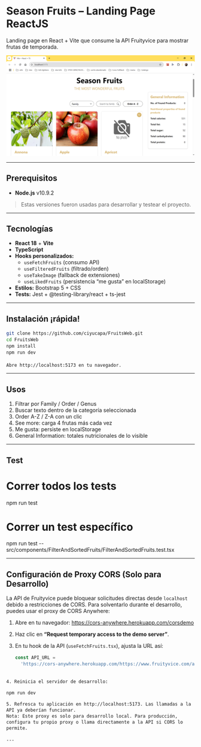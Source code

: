 # Season Fruits – Landing Page ReactJS
Landing page en React + Vite que consume la API Fruityvice para mostrar frutas de temporada.

![Vista previa](./public/assets/vistaPrevia.png)

---

## Prerequisitos

- **Node.js** v10.9.2 

> Estas versiones fueron usadas para desarrollar y testear el proyecto. 
---

## Tecnologías

- **React 18** + **Vite**  
- **TypeScript**  
- **Hooks personalizados:**  
  - `useFetchFruits` (consumo API)  
  - `useFilteredFruits` (filtrado/orden)  
  - `useTakeImage` (fallback de extensiones)  
  - `useLikedFruits` (persistencia “me gusta” en localStorage)  
- **Estilos:** Bootstrap 5 + CSS  
- **Tests:** Jest + @testing-library/react + ts-jest

---

## Instalación ¡rápida!

```bash
git clone https://github.com/ciyucapa/FruitsWeb.git
cd FruitsWeb
npm install
npm run dev

Abre http://localhost:5173 en tu navegador.
```
---

## Usos

  1. Filtrar por Family / Order / Genus
  2. Buscar texto dentro de la categoría seleccionada
  3. Order A-Z / Z-A con un clic
  4. See more: carga 4 frutas más cada vez
  5. Me gusta: persiste en localStorage
  6. General Information: totales nutricionales de lo visible

---

## Test

  # Correr todos los tests
  npm run test

  # Correr un test específico
  npm run test -- src/components/FilterAndSortedFruits/FilterAndSortedFruits.test.tsx

---

## Configuración de Proxy CORS (Solo para Desarrollo)

La API de Fruityvice puede bloquear solicitudes directas desde `localhost` debido a restricciones de CORS. Para solventarlo durante el desarrollo, puedes usar el proxy de CORS Anywhere:

1. Abre en tu navegador: https://cors-anywhere.herokuapp.com/corsdemo  
2. Haz clic en **“Request temporary access to the demo server”**.  
3. En tu hook de la API (`useFetchFruits.tsx`), ajusta la URL así:

   ```ts
   const API_URL =
     'https://cors-anywhere.herokuapp.com/https://www.fruityvice.com/api/fruit/all';
  ```

4. Reinicia el servidor de desarrollo:
  ```
    npm run dev
  ```
5. Refresca tu aplicación en http://localhost:5173. Las llamadas a la API ya deberían funcionar.
Nota: Este proxy es solo para desarrollo local. Para producción, configura tu propio proxy o llama directamente a la API si CORS lo permite.

---

